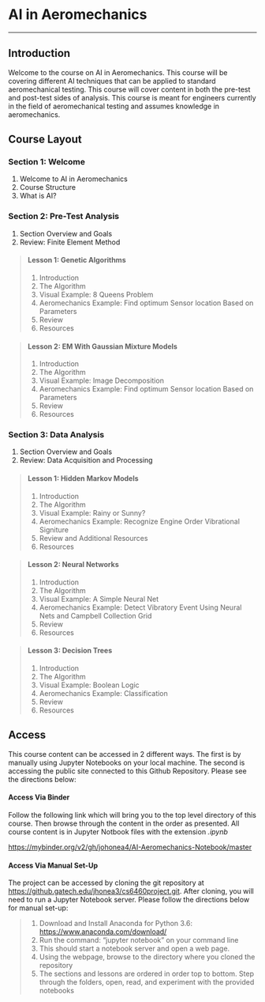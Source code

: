 # AI in Aeromechanics
-------------------------------------

## Introduction

Welcome to the course on AI in Aeromechanics. This course will be covering different AI techniques that can be applied to standard aeromechanical testing. This course will cover content in both the pre-test and post-test sides of analysis. This course is meant for engineers currently in the field of aeromechanical testing and assumes knowledge in aeromechanics.

## Course Layout

### Section 1: Welcome
1. Welcome to AI in Aeromechanics
2. Course Structure
3. What is AI?

### Section 2: Pre-Test Analysis
1. Section Overview and Goals
2. Review: Finite Element Method

> #### Lesson 1: Genetic Algorithms
> 1. Introduction
> 2. The Algorithm
> 3. Visual Example: 8 Queens Problem
> 4. Aeromechanics Example: Find optimum Sensor location Based on Parameters
> 5. Review 
> 6. Resources

> #### Lesson 2: EM With Gaussian Mixture Models
> 1. Introduction
> 2. The Algorithm
> 3. Visual Example: Image Decomposition
> 4. Aeromechanics Example: Find optimum Sensor location Based on Parameters
> 5. Review
> 6. Resources

### Section 3: Data Analysis
1. Section Overview and Goals
2. Review: Data Acquisition and Processing

> #### Lesson 1: Hidden Markov Models
> 1. Introduction
> 2. The Algorithm
> 3. Visual Example: Rainy or Sunny?
> 4. Aeromechanics Example: Recognize Engine Order Vibrational Signiture
> 5. Review and Additional Resources
> 6. Resources

> #### Lesson 2: Neural Networks
> 1. Introduction
> 2. The Algorithm
> 3. Visual Example: A Simple Neural Net
> 4. Aeromechanics Example: Detect Vibratory Event Using Neural Nets and Campbell Collection Grid
> 5. Review
> 6. Resources

> #### Lesson 3: Decision Trees
> 1. Introduction
> 2. The Algorithm
> 3. Visual Example: Boolean Logic
> 4. Aeromechanics Example: Classification
> 5. Review
> 7. Resources

## Access

This course content can be accessed in 2 different ways. The first is by manually using Jupyter Notebooks on your local machine. The second is accessing the public site connected to this Github Repository. Please see the directions below:

#### Access Via Binder

Follow the following link which will bring you to the top level directory of this course. Then browse through the content in the order as presented. All course content is in Jupyter Notbook files with the extension *.ipynb*

https://mybinder.org/v2/gh/johonea4/AI-Aeromechanics-Notebook/master

#### Access Via Manual Set-Up

The project can be accessed by cloning the git repository at https://github.gatech.edu/jhonea3/cs6460project.git. After cloning, you will need to run a Jupyter Notebook server. Please follow the directions below for manual set-up: 

> 1. Download and Install Anaconda for Python 3.6: https://www.anaconda.com/download/ 
> 2.  Run the command: “jupyter notebook” on your command line 
> 3. This should start a notebook server and open a web page. 
> 4. Using the webpage, browse to the directory where you cloned the repository 
> 5. The sections and lessons are ordered in order top to bottom. Step through the folders, open, read, and experiment with the provided notebooks